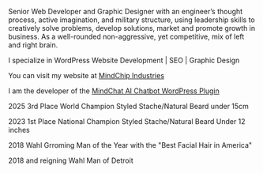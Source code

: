 Senior Web Developer and Graphic Designer with an engineer’s thought process, active imagination, and military structure, using leadership skills to creatively solve problems, develop solutions, market and promote growth in business. As a well-rounded non-aggressive, yet competitive, mix of left and right brain.

I specialize in WordPress Website Development | SEO | Graphic Design

You can visit my website at <a href="https://mindchip.net" title="MindChip Industries | Detroit WordPress" alt="MindChip Industries | Detroit WordPress">MindChip Industries</a>

I am the developer of the <a href="https://mindchip.net/downloads/chatbot-pro/" title="MindChip Industries | MindChat AI Chatbot WordPress Plugin" alt="MindChip Industries | MindChat AI Chatbot WordPress Plugin"> MindChat AI Chatbot WordPress Plugin</a>

2025 3rd Place World Champion Styled Stache/Natural Beard under 15cm

2023 1st Place National Champion Styled Stache/Natural Beard Under 12 inches

2018 Wahl Grroming Man of the Year with the "Best Facial Hair in America"

2018 and reigning Wahl Man of Detroit
<!--
**jason-heien/jason-heien** is a ✨ _special_ ✨ repository because its `README.md` (this file) appears on your GitHub profile.

Here are some ideas to get you started:

- 🔭 I’m currently working on ...
- 🌱 I’m currently learning ...
- 👯 I’m looking to collaborate on ...
- 🤔 I’m looking for help with ...
- 💬 Ask me about ...
- 📫 How to reach me: ...
- 😄 Pronouns: ...
- ⚡ Fun fact: ...
-->
